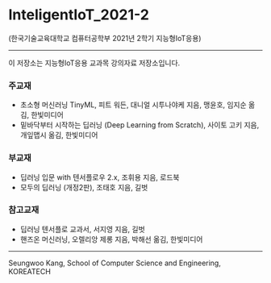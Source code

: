 # InteligentIoT_2021-2
(한국기술교육대학교 컴퓨터공학부 2021년 2학기 지능형IoT응용) 

---
이 저장소는 지능형IoT응용 교과목 강의자료 저장소입니다.


### 주교재
- 초소형 머신러닝 TinyML, 피트 워든, 대니얼 시투나야케 지음, 맹윤호, 임지순 옮김, 한빛미디어
- 밑바닥부터 시작하는 딥러닝 (Deep Learning from Scratch), 사이토 고키 지음, 개잎맵시 옮김, 한빛미디어
### 부교재
- 딥러닝 입문 with 텐서플로우 2.x, 조휘용 지음, 로드북
- 모두의 딥러닝 (개정2판), 조태호 지음, 길벗
### 참고교재
- 딥러닝 텐서플로 교과서, 서지영 지음, 길벗
- 핸즈온 머신러닝, 오렐리앙 제롱 지음, 박해선 옮김, 한빛미디어




---
Seungwoo Kang, School of Computer Science and Engineering, KOREATECH

